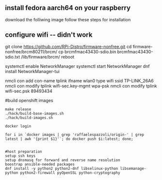 ## install fedora aarch64 on your raspberry

download the folliwing image
follow these steps for installation


## configure wifi -- didn't work

git clone https://github.com/RPi-Distro/firmware-nonfree.git
cd firmware-nonfree/brcm80211/brcm/
cp brcmfmac43430-sdio.bin brcmfmac43430-sdio.txt /lib/firmware/brcm/
reboot

systemctl enable NetworkManager
systemctl start NetworkManager
dnf install NetworkManager-tui

nmcli con add con-name tplink ifname wlan0 type wifi ssid TP-LINK_26A6
nmcli con modify tplink wifi-sec.key-mgmt wpa-psk
nmcli con modify tplink wifi-sec.psk 89493434

#build openshift images

```
make release
./hack/build-base-images.sh
./hack/build-images.sh

docker login

for i in `docker images | grep 'raffaelespazzoli/origin-' | grep latest | awk '{print $1}'`; do docker push $i:latest; done; 


#host preparation
setup ssh keys
setup dnsmasq for forward and reverse name resolution
boostrap ansible-needed packages
dnf install -y python2 python2-dnf libselinux-python libsemanage-python python2-firewall pyOpenSSL python-cryptography


